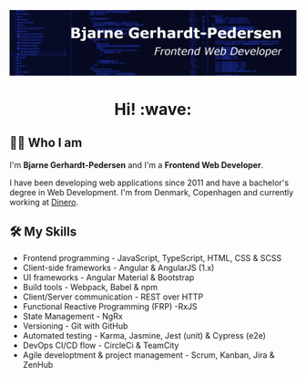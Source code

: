 ![Header](./cover-small.png 'Header')

<h1 style="text-align: center;">Hi! :wave:</h1>

## :technologist: Who I am

I'm <strong>Bjarne Gerhardt-Pedersen</strong> and I'm a <strong>Frontend Web Developer</strong>.

I have been developing web applications since 2011 and have a bachelor's degree in Web Development. I'm from Denmark, Copenhagen and currently working at [Dinero](https://dinero.dk/).

## :hammer_and_wrench: My Skills

- Frontend programming - JavaScript, TypeScript, HTML, CSS & SCSS
- Client-side frameworks - Angular & AngularJS (1.x)
- UI frameworks - Angular Material & Bootstrap
- Build tools - Webpack, Babel & npm
- Client/Server communication - REST over HTTP
- Functional Reactive Programming (FRP) -RxJS
- State Management - NgRx
- Versioning - Git with GitHub
- Automated testing - Karma, Jasmine, Jest (unit) & Cypress (e2e)
- DevOps CI/CD flow - CircleCi & TeamCity
- Agile developtment & project management - Scrum, Kanban, Jira & ZenHub
